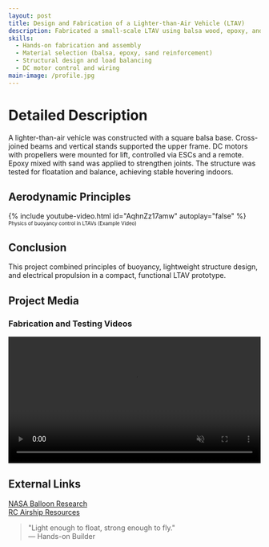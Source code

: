 ```yaml
---
layout: post
title: Design and Fabrication of a Lighter-than-Air Vehicle (LTAV)
description: Fabricated a small-scale LTAV using balsa wood, epoxy, and DC motors for indoor hovering and directional control.
skills: 
  - Hands-on fabrication and assembly
  - Material selection (balsa, epoxy, sand reinforcement)
  - Structural design and load balancing
  - DC motor control and wiring
main-image: /profile.jpg
---
```


# Detailed Description
A lighter-than-air vehicle was constructed with a square balsa base. Cross-joined beams and vertical stands supported the upper frame. DC motors with propellers were mounted for lift, controlled via ESCs and a remote. Epoxy mixed with sand was applied to strengthen joints. The structure was tested for floatation and balance, achieving stable hovering indoors.

## Aerodynamic Principles
{% include youtube-video.html id="AqhnZz17amw" autoplay="false" %}
<span style="font-size: 10px">Physics of buoyancy control in LTAVs (Example Video)</span>

## Conclusion
This project combined principles of buoyancy, lightweight structure design, and electrical propulsion in a compact, functional LTAV prototype.

## Project Media
### Fabrication and Testing Videos
<video autoplay loop muted playsinline controls width="100%">
  <source src="/_projects/lta/pictures/assembly.mp4" type="video/mp4">
  Your browser does not support the video tag.
</video>



## External Links
[NASA Balloon Research](https://www.nasa.gov/scientificballoons/)  
[RC Airship Resources](https://www.modelaircraft.org/)

> "Light enough to float, strong enough to fly."  
> — Hands-on Builder
